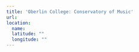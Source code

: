 ```yaml
---
title: 'Oberlin College: Conservatory of Music'
url:
location:
  name:
  latitude: ""
  longitude: ""
---
```

